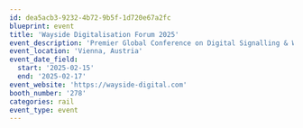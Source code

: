 ```yaml
---
id: dea5acb3-9232-4b72-9b5f-1d720e67a2fc
blueprint: event
title: 'Wayside Digitalisation Forum 2025'
event_description: 'Premier Global Conference on Digital Signalling & Wayside Integration'
event_location: 'Vienna, Austria'
event_date_field:
  start: '2025-02-15'
  end: '2025-02-17'
event_website: 'https://wayside-digital.com'
booth_number: '278'
categories: rail
event_type: event
---
```


